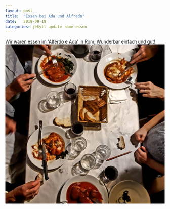 ```yaml
---
layout: post
title:  "Essen bei Ada und Alfredo"
date:   2019-09-18
categories: jekyll update rome essen
---
```

Wir waren essen im 'Alferdo e Ada' in Rom. Wunderbar einfach und gut!
![tavola](/assets/img/20190918_alfredoeada.jpg 'tavola')